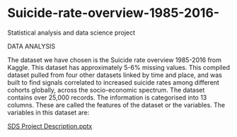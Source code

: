 # Suicide-rate-overview-1985-2016-
Statistical analysis and data science project 

DATA ANALYSIS

The dataset we have chosen is the Suicide rate overview 1985-2016 from Kaggle. This dataset has approximately 5-6% missing values. 
This compiled dataset pulled from four other datasets linked by time and place, and was built to find signals correlated to increased suicide rates among different cohorts globally, across the socio-economic spectrum.
The dataset contains over 25,000 records. The information is categorised into 13 columns. These are called the features of the dataset or the variables. The variables in this dataset are:

[SDS Project Description.pptx](https://github.com/sagarikachavan/Suicide-rate-overview-1985-2016-/files/6758605/SDS.Project.Description.pptx)
